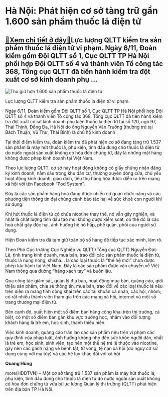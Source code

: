 Hà Nội: Phát hiện cơ sở tàng trữ gần 1.600 sản phẩm thuốc lá điện tử
====================================================================

[:gift:Xem chi tiết ở đây:gift:](https://hddtvn.com/ha-noi-phat-hien-co-so-tang-tru-gan-1-600-san-pham-thuoc-la-dien-tu/)Lực lượng QLTT kiểm tra sản phẩm thuốc lá điện tử vi phạm. Ngày 6/11, Đoàn kiểm gồm Đội QLTT số 1, Cục QLTT TP Hà Nội phối hợp Đội QLTT số 4 và thành viên Tổ công tác 368, Tổng cục QLTT đã tiến hành kiểm tra đột xuất cơ sở kinh doanh phụ …
-----------------------------------------------------------------------------------------------------------------------------------------------------------------------------------------------------------------------------------------------





![Thu giữ hơn 1.600 sản phẩm thuốc lá điện tử](https://hddtvn.com/wp-content/uploads/2021/01/1011_thuoc_la_dien_tu.jpg "Thu giữ hơn 1.600 sản phẩm thuốc lá điện tử")


Lực lượng QLTT kiểm tra sản phẩm thuốc lá điện tử vi phạm.



Ngày 6/11, Đoàn kiểm gồm Đội QLTT số 1, Cục QLTT TP Hà Nội phối hợp Đội QLTT số 4 và thành viên Tổ công tác 368, Tổng cục QLTT đã tiến hành kiểm tra đột xuất cơ sở kinh doanh phụ kiện thuốc lá điện tử tại số 120, ngõ 97, Thái Thịnh, Đống Đa, Hà Nội do ông Nguyễn Văn Trường (thường trú tại Bách Thuận, Vũ Thư, Thái Bình) là chủ hộ kinh doanh .


Tại thời điểm kiểm tra, đoàn kiểm tra đã phát hiện cơ sở đang tàng trữ 1.537 sản phẩm là máy hút thuốc lá, phụ kiện, tinh dầu dùng cho thuốc lá điện tử do nước ngoài sản xuất không có hóa đơn chứng từ, đây là những mặt hàng không được phép kinh doanh tại Việt Nam.


Theo lực lượng QLTT, cơ sở này hoạt động không có giấy chứng nhận đăng ký kinh doanh, nằm sâu trong khu dân cư, thường xuyên đóng cửa, chủ yếu hoạt động kinh doanh, giao dịch, tiêu thụ hàng hóa được diễn ra trên mạng xã hội với tên Facebook “Pod System”.


Đây là các sản phẩm hàng hoá đang được nhiều cơ quan chức năng và các phương tiện thông tin đại chúng cảnh báo tác hại về sức khoẻ con người khi sử dụng.


Khi hút thuốc lá điện tử có chứa nicotine thay thế, nó vẫn gây nghiện, và nhất là chất lượng tinh dầu tạo mùi không được kiểm soát, có thể đó là các hoá chất gây độc hại, ảnh hưởng hệ hô hấp, phế quản, phổi của người sử dụng.


Hiện Đoàn kiểm tra đã tạm giữ toàn bộ số hàng để tiếp tục xác minh, làm rõ.


Theo Phó Cục trưởng Cục Nghiệp vụ QLTT (Tổng cục QLTT) Nguyễn Đức Lê, tình trạng kinh doanh, mua bán, trao đổi các sản phẩm thuốc lá điện tử, thuốc lá nung nóng, shisha… là các loại thuốc lá “thế hệ mới” chưa được phép lưu hành tại Việt Nam. Đây là các sản phẩm được vận chuyển về Việt Nam thông qua đường “hàng xách tay” và buôn lậu.


Qua công tác giám sát, quản lý địa bàn, hoạt động mua bán, quảng cáo, giới thiệu sản phẩm, chia sẻ thông tin, mua bán, trao đổi về các loại thuốc lá nêu trên diễn ra mang tính công khai trên các tài khoản cá nhân, các hội, nhóm; có rất nhiều thành viên tham gia trên các mạng xã hội, internet và một số trang thương mại điện tử.


Bên cạnh đó, xuất hiện một số điểm bán hàng công khai trên thị trường, cá biệt, có một số điểm bán gần khu vực trường học, nhắm vào đối tượng khách hàng là trẻ em, học sinh, thanh thiếu niên.


Việc kinh doanh, quảng cáo tràn lan các sản phẩm nêu trên vi phạm các quy định của pháp luật, ảnh hưởng không nhỏ đến sức khỏe người dân, nhất là trẻ em, học sinh, sinh viên, tạo nên một thế hệ trẻ lệ thuộc vào nicotine, gây nên các gánh nặng về bệnh tật, tử vong, tệ nạn xã hội (do nguy cơ sử dụng cùng với ma túy) và các hệ lụy khác đối với xã hội




**Quang Hùng**



more(HDDTVN) – Một cơ sở tàng trữ 1.537 sản phẩm là máy hút thuốc lá, phụ kiện, tinh dầu dùng cho thuốc lá điện tử do nước ngoài sản xuất không có hóa đơn chứng từ vừa bị lực lượng Quản lý thị trường (QLTT) phát hiện trên địa bàn TP Hà Nội.

